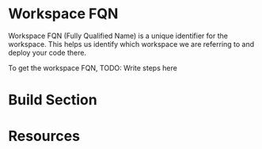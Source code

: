 # Workspace FQN

Workspace FQN (Fully Qualified Name) is a unique identifier for the workspace. This helps us identify which workspace we are referring to and deploy your code there. 

To get the workspace FQN, TODO: Write steps here

# Build Section

# Resources

